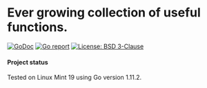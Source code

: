 # Ever growing collection of useful functions.

[![GoDoc](https://godoc.org/github.com/maxim2266/mvr?status.svg)](https://godoc.org/github.com/maxim2266/xlib)
[![Go report](http://goreportcard.com/badge/maxim2266/mvr)](http://goreportcard.com/report/maxim2266/xlib)
[![License: BSD 3-Clause](https://img.shields.io/badge/License-BSD_3--Clause-yellow.svg)](https://opensource.org/licenses/BSD-3-Clause)

#### Project status
Tested on Linux Mint 19 using Go version 1.11.2.

